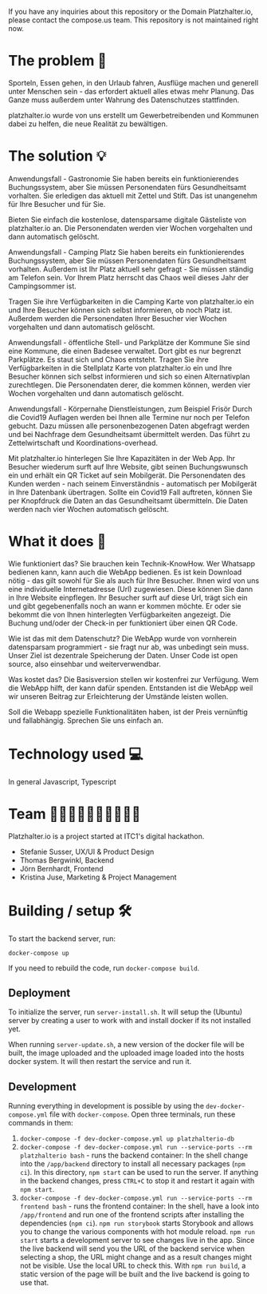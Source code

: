 If you have any inquiries about this repository or the Domain Platzhalter.io, please contact the compose.us team. This repository is not maintained right now.

# The problem 🤯

Sporteln, Essen gehen, in den Urlaub fahren, Ausflüge machen und generell unter Menschen sein - das erfordert aktuell alles etwas mehr Planung. Das Ganze muss außerdem unter Wahrung des Datenschutzes stattfinden.

platzhalter.io wurde von uns erstellt um Gewerbetreibenden und Kommunen dabei zu helfen, die neue Realität zu bewältigen.

# The solution 💡

Anwendungsfall - Gastronomie
Sie haben bereits ein funktionierendes Buchungssystem, aber Sie müssen Personendaten fürs Gesundheitsamt vorhalten. Sie erledigen das aktuell mit Zettel und Stift. Das ist unangenehm für Ihre Besucher und für Sie.

Bieten Sie einfach die kostenlose, datensparsame digitale Gästeliste von platzhalter.io an. Die Personendaten werden vier Wochen vorgehalten und dann automatisch gelöscht.

Anwendungsfall - Camping Platz
Sie haben bereits ein funktionierendes Buchungssystem, aber Sie müssen Personendaten fürs Gesundheitsamt vorhalten. Außerdem ist Ihr Platz aktuell sehr gefragt - Sie müssen ständig am Telefon sein. Vor Ihrem Platz herrscht das Chaos weil dieses Jahr der Campingsommer ist.

Tragen Sie ihre Verfügbarkeiten in die Camping Karte von platzhalter.io ein und Ihre Besucher können sich selbst informieren, ob noch Platz ist. Außerdem werden die Personendaten Ihrer Besucher vier Wochen vorgehalten und dann automatisch gelöscht.

Anwendungsfall - öffentliche Stell- und Parkplätze der Kommune
Sie sind eine Kommune, die einen Badesee verwaltet. Dort gibt es nur begrenzt Parkplätze. Es staut sich und Chaos entsteht. Tragen Sie ihre Verfügbarkeiten in die Stellplatz Karte von platzhalter.io ein und Ihre Besucher können sich selbst informieren und sich so einen Alternativplan zurechtlegen. Die Personendaten derer, die kommen können, werden vier Wochen vorgehalten und dann automatisch gelöscht.

Anwendungsfall - Körpernahe Dienstleistungen, zum Beispiel Frisör
Durch die Covid19 Auflagen werden bei Ihnen alle Termine nur noch per Telefon gebucht. Dazu müssen alle personenbezogenen Daten abgefragt werden und bei Nachfrage dem Gesundheitsamt übermittelt werden. Das führt zu Zettelwirtschaft und Koordinations-overhead.

Mit platzhalter.io hinterlegen Sie Ihre Kapazitäten in der Web App. Ihr Besucher wiederum surft auf Ihre Website, gibt seinen Buchungswunsch ein und erhält ein QR Ticket auf sein Mobilgerät. Die Personendaten des Kunden werden - nach seinem Einverständnis - automatisch per Mobilgerät in Ihre Datenbank übertragen. Sollte ein Covid19 Fall auftreten, können Sie per Knopfdruck die Daten an das Gesundheitsamt übermitteln. Die Daten werden nach vier Wochen automatisch gelöscht.

# What it does 🎫

Wie funktioniert das?
Sie brauchen kein Technik-KnowHow. Wer Whatsapp bedienen kann, kann auch die WebApp bedienen. Es ist kein Download nötig - das gilt sowohl für Sie als auch für Ihre Besucher. Ihnen wird von uns eine individuelle Internetadresse (Url) zugewiesen. Diese können Sie dann in Ihre Website einpflegen. Ihr Besucher surft auf diese Url, trägt sich ein und gibt gegebenenfalls noch an wann er kommen möchte. Er oder sie bekommt die von Ihnen hinterlegten Verfügbarkeiten angezeigt. Die Buchung und/oder der Check-in per funktioniert über einen QR Code.

Wie ist das mit dem Datenschutz?
Die WebApp wurde von vornherein datensparsam programmiert - sie fragt nur ab, was unbedingt sein muss. Unser Ziel ist dezentrale Speicherung der Daten. Unser Code ist open source, also einsehbar und weiterverwendbar.

Was kostet das?
Die Basisversion stellen wir kostenfrei zur Verfügung. Wem die WebApp hilft, der kann dafür spenden. Entstanden ist die WebApp weil wir unseren Beitrag zur Erleichterung der Umstände leisten wollen.

Soll die Webapp spezielle Funktionalitäten haben, ist der Preis vernünftig und fallabhängig. Sprechen Sie uns einfach an.

# Technology used 💻

In general Javascript, Typescript

# Team 🧝🏻‍♀️🧝🏻‍♀️🧝🏻🧝🏻

Platzhalter.io is a project started at ITC1's digital hackathon.

- Stefanie Susser, UX/UI & Product Design
- Thomas Bergwinkl, Backend
- Jörn Bernhardt, Frontend
- Kristina Juse, Marketing & Project Management

# Building / setup 🛠

To start the backend server, run:

```
docker-compose up
```

If you need to rebuild the code, run `docker-compose build`.

## Deployment

To initialize the server, run `server-install.sh`. It will setup the (Ubuntu)
server by creating a user to work with and install docker if its not installed
yet.

When running `server-update.sh`, a new version of the docker file will be
built, the image uploaded and the uploaded image loaded into the hosts docker
system. It will then restart the service and run it.

## Development

Running everything in development is possible by using the
`dev-docker-compose.yml` file with `docker-compose`. Open three terminals, run
these commands in them:

1. `docker-compose -f dev-docker-compose.yml up platzhalterio-db`
2. `docker-compose -f dev-docker-compose.yml run --service-ports --rm platzhalterio bash` - runs the
   backend container: In the shell change into the `/app/backend` directory to
   install all necessary packages (`npm ci`). In this directory, `npm start` can
   be used to run the server. If anything in the backend changes, press `CTRL+C`
   to stop it and restart it again with `npm start`.
3. `docker-compose -f dev-docker-compose.yml run --service-ports --rm frontend bash` -
   runs the frontend container: In the shell, have a look into `/app/frontend`
   and run one of the frontend scripts after installing the dependencies
   (`npm ci`). `npm run storybook` starts Storybook and allows you to change the
   various components with hot module reload. `npm run start` starts a
   development server to see changes live in the app. Since the live backend
   will send you the URL of the backend service when selecting a shop, the URL
   might change and as a result changes might not be visible. Use the local URL
   to check this. With `npm run build`, a static version of the page will be
   built and the live backend is going to use that.
